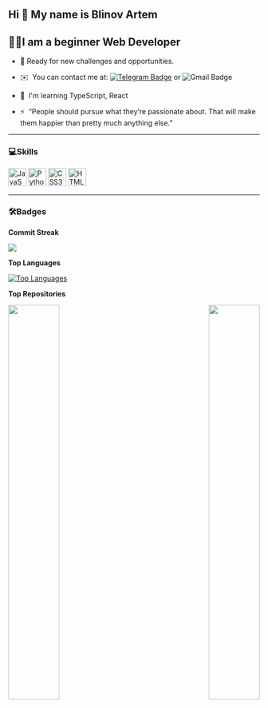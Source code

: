 Hi 👋 My name is Blinov Artem
---

👨‍💻I am a beginner Web Developer
---

* 💪 Ready for new challenges and opportunities.

* ✉️  You can contact me at: [![Telegram Badge](https://img.shields.io/badge/-blin_artem-blue?style=flat&logo=Telegram&logoColor=white)](https://t.me/blin_artem) or ![Gmail Badge](https://img.shields.io/badge/-blinovartem04@gmail.com-red?style=flat&logo=Gmail&logoColor=white)
* 🧠  I'm learning TypeScript, React
* ⚡  “People should pursue what they’re passionate about. That will make them happier than pretty much anything else.”

---

### 💻Skills


<p align="left">
<a href="https://developer.mozilla.org/en-US/docs/Web/JavaScript" target="_blank" rel="noreferrer"><img src="https://raw.githubusercontent.com/danielcranney/readme-generator/main/public/icons/skills/javascript-colored.svg" width="36" height="36" alt="JavaScript" /></a>
  <a href="https://www.python.org/" target="_blank" rel="noreferrer"><img src="https://raw.githubusercontent.com/danielcranney/readme-generator/main/public/icons/skills/python-colored.svg" width="36" height="36" alt="Python" /></a>
  <a href="https://www.w3.org/TR/CSS/#css" target="_blank" rel="noreferrer"><img src="https://raw.githubusercontent.com/danielcranney/readme-generator/main/public/icons/skills/css3-colored.svg" width="36" height="36" alt="CSS3" /></a>
  <a href="https://developer.mozilla.org/en-US/docs/Glossary/HTML5" target="_blank" rel="noreferrer"><img src="https://raw.githubusercontent.com/danielcranney/readme-generator/main/public/icons/skills/html5-colored.svg" width="36" height="36" alt="HTML5" /></a>
</p>

---

### 🛠Badges


<b>Commit Streak</b>

<a href="http://www.github.com/blinovartem04"><img src="https://github-readme-streak-stats.herokuapp.com/?user=blinovartem04&stroke=ffffff&background=000000&ring=14b8a6&fire=14b8a6&currStreakNum=ffffff&currStreakLabel=14b8a6&sideNums=ffffff&sideLabels=ffffff&dates=ffffff&hide_border=true" /></a>


<b>Top Languages</b>

<a href="https://github.com/blinovartem04" align="left"><img src="https://github-readme-stats-sigma-five.vercel.app/api/top-langs/?username=blinovartem04&langs_count=10&title_color=14b8a6&text_color=ffffff&icon_color=ffffff&bg_color=000000&hide_border=true&locale=en&custom_title=Top%20%Languages" alt="Top Languages" /></a>

<b>Top Repositories</b>

<div width="100%" align="center"><a href="https://github.com/blinovartem04/Weather-forecast" align="left"><img align="left" width="45%" src="https://github-readme-stats.vercel.app/api/pin/?username=blinovartem04&repo=Weather-forecast&title_color=14b8a6&text_color=ffffff&icon_color=ffffff&bg_color=000000&hide_border=true&locale=en" /></a><a href="https://github.com/blinovartem04/Calculator" align="right"><img align="right" width="45%" src="https://github-readme-stats.vercel.app/api/pin/?username=blinovartem04&repo=Calculator&title_color=14b8a6&text_color=ffffff&icon_color=ffffff&bg_color=000000&hide_border=true&locale=en" /></a></div><br /><br /><br /><br /><br /><br /><br />
